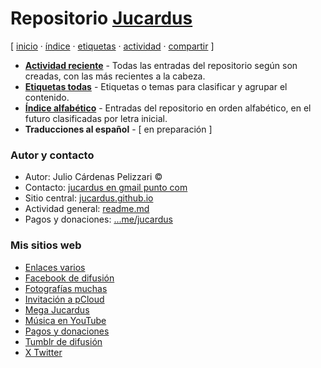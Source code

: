 # Repositorio [Jucardus](https://jucardus.github.io)
[ [inicio](https://github.com/jucardus/jucardus.github.io/blob/main/index.md) · [índice](https://github.com/jucardus/jucardus.github.io/blob/main/indice.md) · [etiquetas](https://github.com/jucardus/jucardus.github.io/blob/main/etiquetas.md) · [actividad](https://github.com/jucardus/jucardus.github.io/blob/main/actividad.md) · [compartir](https://x.com/intent/tweet?text=Repositorio%20Jucardus%20%E2%80%94%20%C3%8Dndices%0A%0AP%C3%A1gina%20de%20inicio%20del%20repositorio%20Jucardus%2C%20con%20los%20%C3%ADndices%20principales.%0A%0A%E2%86%92%20https%3A%2F%2Fgithub.com%2Fjucardus%2Fjucardus.github.io%2Fblob%2Fmain%2Findex.md%0A%0A%23indices_jucardus) ]

* **[Actividad reciente](https://github.com/jucardus/jucardus.github.io/blob/main/actividad.md)** - Todas las entradas del repositorio según son creadas, con las más recientes a la cabeza.
* **[Etiquetas todas](https://github.com/jucardus/jucardus.github.io/blob/main/etiquetas.md)** - Etiquetas o temas para clasificar y agrupar el contenido.
* **[Índice alfabético](https://github.com/jucardus/jucardus.github.io/blob/main/indice.md)** - Entradas del repositorio en orden alfabético, en el futuro clasificadas por letra inicial.
* **Traducciones al español** - [ en preparación ]

### Autor y contacto

* Autor: Julio Cárdenas Pelizzari ©
* Contacto: [jucardus en gmail punto com](https://jucardus.github.io/correo.png)
* Sitio central: [jucardus.github.io](https://jucardus.github.io)
* Actividad general: [readme.md](https://github.com/jucardus/jucardus.github.io/blob/main/readme.md)
* Pagos y donaciones: [...me/jucardus](https://www.paypal.com/paypalme/jucardus)

### Mis sitios web

* [Enlaces varios](https://jucardus.github.io/enlaces)
* [Facebook de difusión](https://www.facebook.com/jucardus.page)
* [Fotografías muchas](https://jucardus.github.io/fotos)
* [Invitación a pCloud](https://is.gd/ipcloud)
* [Mega Jucardus](https://mega.nz/folder/RFF0BByY#a1ur6uzA4H0XH0vopBFp5g)
* [Música en YouTube](https://www.youtube.com/@jucardus/playlists)
* [Pagos y donaciones](https://www.paypal.com/paypalme/jucardus)
* [Tumblr de difusión](https://jucardus.tumblr.com/)
* [X Twitter](https://x.com/jucardus)
